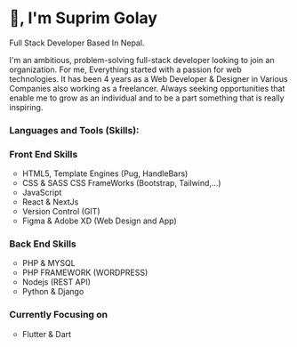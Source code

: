 <h1>👋, I'm Suprim Golay</h1>
<p>Full Stack Developer Based In Nepal. </p>
<p>I'm an ambitious, problem-solving full-stack developer looking to join an organization. For me, Everything started with a passion for web technologies. It has been 4 years as a Web Developer & Designer in Various Companies also working as a freelancer. Always seeking opportunities that enable me to grow as an individual and to be a part something that is really inspiring.</p>
<h3 align="left">Languages and Tools (Skills):</h3>
<p align="left">  
 <ul style="list-style:none;padding:0rem;">
       <li>
        <h3>Front End Skills</h3>
         <ul>
           <li>HTML5, Template Engines (Pug, HandleBars)</li>
           <li>CSS & SASS CSS FrameWorks (Bootstrap, Tailwind,...)</li>
           <li>JavaScript</li>
           <li>React & NextJs</li>
           <li>Version Control (GIT) </li>
           <li>Figma & Adobe XD (Web Design and App) </li>
         </ul>
       </li>
       <li>
        <h3>Back End Skills</h3>
         <ul>
           <li>PHP & MYSQL</li>
           <li>PHP FRAMEWORK (WORDPRESS)</li>
           <li>Nodejs (REST API)</li>
           <li>Python & Django</li>
        </ul>
       </li>
   </ul>
    <ul style="list-style:none;padding:0rem;">
       <li>
        <h3>Currently Focusing on</h3>
         <ul>
           <li>Flutter & Dart</li>
        </ul>
       </li>
   </ul>
</p>
